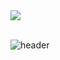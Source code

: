 <div>
<!-- <a href="https://velog.io/@alstjd0051" target="blog"><img src="https://img.shields.io/badge/BLOG-F44A6A?style=Undertale&logo=Undertale&logoColor=white"/></a> -->
<!-- <a href="https://www.notion.so/" target="notion"><img src="https://img.shields.io/badge/GeunA-000000?style=flat&logo=Notion&logoColor=white"/></a> -->
<a href="mailto:wsc7202@gmail.com" target="email"><img src="https://img.shields.io/badge/wsc7202@gmail.com-EA4335?style=flat&logo=Gmail&logoColor=white"/></a>
</div>
<br/>
  
<!-- <a href="버튼을 눌렀을 때 이동할 링크" target="_blank"><img src="https://img.shields.io/badge/뱃지레이블-배경색?style=뱃지모양&logo=로고&logoColor=로고색상"/></a> -->
![header](https://capsule-render.vercel.app/api?type=waving&color=auto&height=300&section=header&text=Wonderful%20Day!&fontSize=60&animation=fadeIn&fontAlignY=38&desc=I'm%20MinSseong,%20Thanks%20For%20Your%20Visit!&descAlignY=51&descAlign=62)

<div align=center> 
  
<!-- ![header](https://capsule-render.vercel.app/api?type=soft&color=gradient&height=100&section=header&text=Junior-Developer&fontSize=50) -->

<!-- <h3 align="center"><b>🛠 Tech Stack 🛠</b></h3> -->

<!-- <div align=center><h1>📚 Tech Stack</h1></div>
</br> -->

<!-- <div>
<h3>DB</h3>
  <img src="https://img.shields.io/badge/mysql-4479A1?style=for-the-badge&logo=mysql&logoColor=white" alt="mysql" />
  <img src="https://img.shields.io/badge/mongoDB-47A248?style=for-the-badge&logo=MongoDB&logoColor=white" alt="mongodb" />
  <img src="https://img.shields.io/badge/Graphql-E10098?style=for-the-badge&logo=Graphql&logoColor=white" alt="gql" />
</div>
  <br>
  <div>
  <h3>Language</h3>
  <img src="https://img.shields.io/badge/jquery-1D2E3B?style=for-the-badge&logo=jquery&logoColor=21A3D6">
  <img src="https://img.shields.io/badge/typescript-2769AD?style=for-the-badge&logo=typescript&logoColor=white">
  <img src="https://img.shields.io/badge/javascript-F0DB57?style=for-the-badge&logo=javascript&logoColor=white">
  </div>
  <br>
<div>
<h3>
FrameWork
</h3>
  <img src="https://img.shields.io/badge/react-61DAFB?style=for-the-badge&logo=react&logoColor=black" alt="react" />
  <img src="https://img.shields.io/badge/Next.js-000000?style=for-the-badge&logo=Next.js&logoColor=white" alt="nextjs"  /> -->
  <!-- <img src="https://img.shields.io/badge/vue.js-4FC08D?style=for-the-badge&logo=vue.js&logoColor=white">  -->
  <!-- <img src="https://img.shields.io/badge/node.js-339933?style=for-the-badge&logo=Node.js&logoColor=white" alt="nodejs"  />
</div>
   -->
  <!-- <div>
  <h3>Css framework</h3>
  
  <img src="https://img.shields.io/badge/tailwindcss-41BEF8?style=for-the-badge&logo=tailwindcss&logoColor=white"  alt="tailwindcss"/>
  <img src="https://img.shields.io/badge/emotion-7952B3?style=for-the-badge&logo=emotion&logoColor=white" alt="Emotion" />
  </div>
  <br>

<div style="display:flex; align-items:center; justify-content:center; column-gap:.3rem">
  <img src="https://img.shields.io/badge/Prisma-67A248?style=for-the-badge&logo=prisma&logoColor=white" alt="prisma" />
  
  <img src="https://img.shields.io/badge/github-181717?style=for-the-badge&logo=github&logoColor=white" alt="gh" />
  <img src="https://img.shields.io/badge/git-F05032?style=for-the-badge&logo=git&logoColor=white" alt="git" />
</div>
  <br> -->

  <!-- <img src="https://img.shields.io/badge/flutter-61DAFB?style=for-the-badge&logo=Flutter&logoColor=white"> -->
  <br>
  
  
  
  <!-- <img src="https://img.shields.io/badge/기술이름-#제외색상번호?style=for-the-badge&logo=아이콘이름&logoColor=white"> -->
</div>
